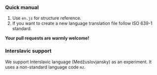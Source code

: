### Quick manual
1. Use `en.js` for structure reference.
2. If you want to create a new language translation file follow ISO 639-1 standard.

**Your pull requests are warmly welcome!**

### Interslavic support
We support Interslavic language (Medžuslovjansky) as an experiment. It uses a non-standard language code `mz`.
